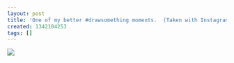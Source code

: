 ```yaml
---
layout: post
title: 'One of my better #drawsomething moments.  (Taken with Instagram)'
created: 1342104253
tags: []
---
```

![](http://24.media.tumblr.com/tumblr_m71y9qLGvB1rsr8w3o1_500.jpg)



